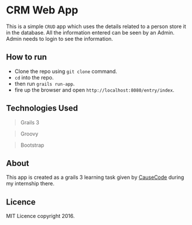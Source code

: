 # CRM Web App
This is a simple `CRUD` app which uses the details related to a person store it in the database. All the information entered can be seen by an Admin. Admin needs to login to see the information.
## How to run
- Clone the repo using `git clone` command.
- `cd` into the repo.
- then run `grails run-app`.
- fire up the browser and open `http://localhost:8080/entry/index`.

## Technologies Used
> Grails 3

> Groovy

> Bootstrap

## About
This app is created as a grails 3 learning task given by [CauseCode](http://www.causecode.com) during my internship there.

## Licence
MIT Licence copyright 2016.
